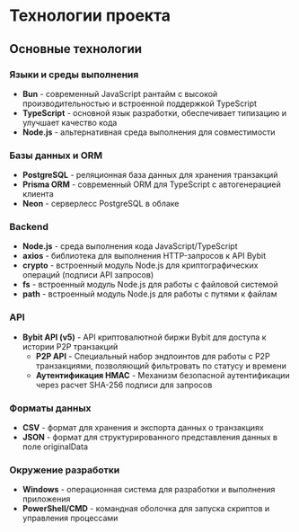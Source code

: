 # Технологии проекта

## Основные технологии

### Языки и среды выполнения
- **Bun** - современный JavaScript рантайм с высокой производительностью и встроенной поддержкой TypeScript
- **TypeScript** - основной язык разработки, обеспечивает типизацию и улучшает качество кода
- **Node.js** - альтернативная среда выполнения для совместимости

### Базы данных и ORM
- **PostgreSQL** - реляционная база данных для хранения транзакций
- **Prisma ORM** - современный ORM для TypeScript с автогенерацией клиента
- **Neon** - серверлесс PostgreSQL в облаке

### Backend
- **Node.js** - среда выполнения кода JavaScript/TypeScript
- **axios** - библиотека для выполнения HTTP-запросов к API Bybit
- **crypto** - встроенный модуль Node.js для криптографических операций (подписи API запросов)
- **fs** - встроенный модуль Node.js для работы с файловой системой
- **path** - встроенный модуль Node.js для работы с путями к файлам

### API
- **Bybit API (v5)** - API криптовалютной биржи Bybit для доступа к истории P2P транзакций
  - **P2P API** - Специальный набор эндпоинтов для работы с P2P транзакциями, позволяющий фильтровать по статусу и времени
  - **Аутентификация HMAC** - Механизм безопасной аутентификации через расчет SHA-256 подписи для запросов

### Форматы данных
- **CSV** - формат для хранения и экспорта данных о транзакциях
- **JSON** - формат для структурированного представления данных в поле originalData

### Окружение разработки
- **Windows** - операционная система для разработки и выполнения приложения
- **PowerShell/CMD** - командная оболочка для запуска скриптов и управления процессами
